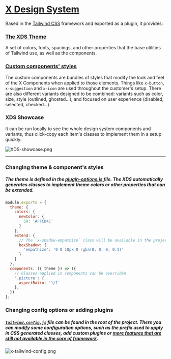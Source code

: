 
<div grid="~ cols-6 gap-4">

  <div class="col-start-1 col-span-1">
  <CustomizeIndex :currentItem="1" :nextPage="57"/>
  </div>

  <div class="col-start-2 col-span-5">

# [X Design System](https://github.com/empathyco/x/tree/main/packages/x-tailwindcss)

Based in the [Tailwind CSS](https://tailwindcss.com/) framework and exported as a plugin, it provides:

<div grid="~ cols-2 gap-8">
<div>

### [**The XDS Theme**](https://github.com/empathyco/x/blob/main/packages/x-tailwindcss/src/x-tailwind-plugin/theme.ts)
<div class="description">A set of colors, fonts, spacings, and other properties that the base utilities of Tailwind use, as well as the components.</div>

### [**Custom components' styles**](https://github.com/empathyco/x/tree/main/packages/x-tailwindcss/src/x-tailwind-plugin/components)
<div class="description">The custom components are bundles of styles that modify the look and feel of the X Components when applied to those elements. Things like <code>x-button</code>, <code>x-suggestion</code> and <code>x-icon</code> are used throughout the customer's setup.
There are also different variants designed to be combined: variants such as color, size, style (outlined, ghosted...), and focused on user experience (disabled, selected, checked...).</div>

### **XDS Showcase**
<div class="description">It can be run locally to see the whole design system components and variants, thus click-copy each item's classes to implement them in a setup quickly.</div>
</div>

<div>

![XDS-showcase.png](../../../../images/XDS-showcase.png)
</div>

</div>

</div>
</div>

---

<div grid="~ cols-6 gap-4">

  <div class="col-start-1 col-span-1">
  <CustomizeIndex :currentItem="1" :nextPage="58"/>
  </div>

  <div class="col-start-2 col-span-5">
<div grid="~ cols-2 gap-8">
<div>

### **Changing theme & component's styles**
####
##### The theme is defined in the [plugin-options.js](https://github.com/empathyco/x-archetype/blob/main/src/tailwind/plugin-options.js) file. The XDS automatically generates classes to implement theme colors or other properties that can be extended.

```js
module.exports = {
  theme: {
    colors: {
      newColor: {
        50: '#FFCD4C'
      }
    },
    extend: {
      // The `x-shadow-empathize` class will be available in the project and apply the values defined below.
      boxShadow: {
        'empathize': '0 0 10px 0 rgba(0, 0, 0, 0.1)'
      }
    }
  },
  components: ({ theme }) => ({
    // Classes applied in components can be overriden
    '.picture': {
      aspectRatio: '1/1'
    },
  })
};
```

</div>

<div>

### **Changing config options or adding plugins**
####
##### [`tailwind.config.js`](https://github.com/empathyco/x-archetype/blob/main/tailwind.config.js) file can be found in the root of the project. There you can modify some configuration options, such as the prefix used to apply in CSS generated classes, add custom plugins or [more features that are still not available in the core of framework](https://tailwindcss.com/docs/plugins#official-plugins).

![x-tailwind-config.png](../../../../images/x-tailwind-config.png)
</div>

</div>

</div>
</div>

